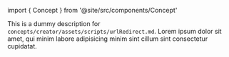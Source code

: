 import { Concept } from '@site/src/components/Concept'

<Concept
  title    = "assets/scripts/urlRedirect"
  kind     = "Core"
  category = "Creator"
  block    = {true}>
This is a dummy description for `concepts/creator/assets/scripts/urlRedirect.md`.
Lorem ipsum dolor sit amet, qui minim labore adipisicing minim sint cillum sint consectetur cupidatat.
</Concept>


